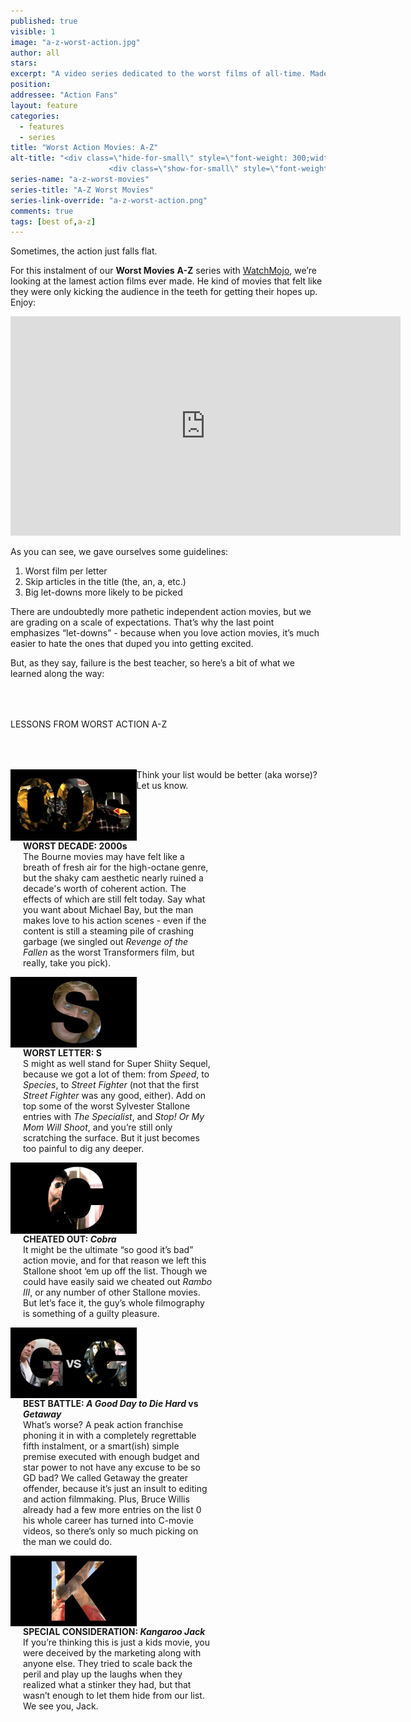 ```yaml
---
published: true
visible: 1
image: "a-z-worst-action.jpg"
author: all
stars: 
excerpt: "A video series dedicated to the worst films of all-time. Made In partnership with our friends at WatchMojo."
position: 
addressee: "Action Fans"
layout: feature
categories: 
  - features
  - series
title: "Worst Action Movies: A-Z"
alt-title: "<div class=\"hide-for-small\" style=\"font-weight: 300;width: 16rem;margin: -10rem auto 0 auto;font-family: Helvetica Neue;color: #fff;font-size: 1.5rem;padding-left: 2rem;text-align: center;\">The worst movies of all time</div>
	                  <div class=\"show-for-small\" style=\"font-weight: 300;width: 10rem;margin: 3.5rem auto 0 auto;font-family: Helvetica Neue;color: #fff;font-size: 1rem;padding-left: 1rem;text-align: center;\">The worst movies of all time</div>"
series-name: "a-z-worst-movies"
series-title: "A-Z Worst Movies"
series-link-override: "a-z-worst-action.png"
comments: true
tags: [best of,a-z]
---
```

Sometimes, the action just falls flat. 

For this instalment of our **Worst Movies** **A-Z** series with [WatchMojo](https://www.youtube.com/channel/UCaWd5_7JhbQBe4dknZhsHJg), we’re looking at the lamest action films ever made. He kind of movies that felt like they were only kicking the audience in the teeth for getting their hopes up. Enjoy:

<div class="video-container"><iframe width="624" height="351" src="https://www.youtube.com/embed/aO1LmymRcJc?ecver=1" frameborder="0" allowfullscreen></iframe></div>

As you can see, we gave ourselves some guidelines:

1. Worst film per letter
1. Skip articles in the title (the, an, a, etc.)
1. Big let-downs more likely to be picked

There are undoubtedly more pathetic independent action movies, but we are grading on a scale of expectations. That’s why the last point emphasizes “let-downs” - because when you love action movies, it’s much easier to hate the ones that duped you into getting excited. 

But, as they say, failure is the best teacher, so here’s a bit of what we learned along the way: 

<p class="intro" style="margin-top:4rem">LESSONS FROM WORST ACTION A-Z</p>

<div class="clearfix" style="margin-top:4rem;width:100%;">
	<div style="height:100%;float:left;width:40%;">
		<img style="vertical-align: top;display: inline-block;" src="/assets/img/features/inline/a-z-worst-action/worst-decade.jpg"> 
	</div>
	<p style="margin-top:0;float:left;width:60%;padding-left: 20px;">
		<strong>WORST DECADE: 2000s</strong><br />
		The Bourne movies may have felt like a breath of fresh air for the high-octane genre, but the shaky cam aesthetic nearly ruined a decade's worth of coherent action. The effects of which are still felt today. Say what you want about Michael Bay, but the man makes love to his action scenes - even if the content is still a steaming pile of crashing garbage (we singled out <em>Revenge of the Fallen</em> as the worst Transformers film, but really, take you pick).
      </p>
</div>

<div class="clearfix"  style="margin-top:4rem;width:100%;">
	<div style="height:100%;float:left;width:40%;">
		<img style="vertical-align: top;display: inline-block;" src="/assets/img/features/inline/a-z-worst-action/worst-letter.jpg"> 
	</div>
	<p style="margin-top:0;float:left;width:60%;padding-left: 20px;">
		<strong>WORST LETTER: S</strong><br />
	    S might as well stand for Super Shiity Sequel, because we got a lot of them: from <em>Speed</em>, to <em>Species</em>, to <em>Street Fighter</em> (not that the first <em>Street Fighter</em> was any good, either). Add on top some of the worst Sylvester Stallone entries with <em>The Specialist</em>, and <em>Stop! Or My Mom Will Shoot</em>, and you’re still only scratching the surface. But it just becomes too painful to dig any deeper.	</p>
</div>

<div class="clearfix"  style="margin-top:4rem;width:100%;">
	<div style="height:100%;float:left;width:40%;">
		<img style="vertical-align: top;display: inline-block;" src="/assets/img/features/inline/a-z-worst-action/cheated-out.jpg"> 
	</div>
	<p style="margin-top:0;float:left;width:60%;padding-left: 20px;">
		<strong>CHEATED OUT: <em>Cobra</em></strong><br />
	It might be the ultimate “so good it’s bad” action movie, and for that reason we left this Stallone shoot ‘em up off the list. Though we could have easily said we cheated out <em>Rambo III</em>, or any number of other Stallone movies. But let’s face it, the guy’s whole filmography is something of a guilty pleasure.
	</p>
</div>

<div class="clearfix" style="margin-top:4rem;width:100%;">
	<div style="height:100%;float:left;width:40%;">
		<img style="vertical-align: top;display: inline-block;" src="/assets/img/features/inline/a-z-worst-action/best-battle.jpg"> 
	</div>
	<p style="margin-top:0;float:left;width:60%;padding-left: 20px;">
		<strong>BEST BATTLE: <em>A Good Day to Die Hard</em> <strong>vs</strong> <em>Getaway</em></strong><br />
	  What’s worse? A peak action franchise phoning it in with a completely regrettable fifth instalment, or a smart(ish) simple premise executed with enough budget and star power to not have any excuse to be so GD bad? We called Getaway the greater offender, because it’s just an insult to editing and action filmmaking. Plus, Bruce Willis already had a few more entries on the list 0 his whole career has turned into C-movie videos, so there’s only so much picking on the man we could do.
	</p>
</div>

<div class="clearfix"  style="margin:4rem 0;width:100%;">
	<div style="height:100%;float:left;width:40%;">
		<img style="vertical-align: top;display: inline-block;" src="/assets/img/features/inline/a-z-worst-action/special-consideration.jpg"> 
	</div>
	<p style="margin-top:0;float:left;width:60%;padding-left: 20px;">
		<strong>SPECIAL CONSIDERATION: <em>Kangaroo Jack</em></strong><br />
	    If you’re thinking this is just a kids movie, you were deceived by the marketing along with anyone else. They tried to scale back the peril and play up the laughs when they realized what a stinker they had, but that wasn’t enough to let them hide from our list. We see you, Jack.
	</p>
</div>

Think your list would be better (aka worse)? Let us know.